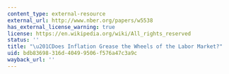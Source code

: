 ```yaml
---
content_type: external-resource
external_url: http://www.nber.org/papers/w5538
has_external_license_warning: true
license: https://en.wikipedia.org/wiki/All_rights_reserved
status: ''
title: "\u201CDoes Inflation Grease the Wheels of the Labor Market?"
uid: bdb83698-316d-4049-9506-f576a47c3a9c
wayback_url: ''
---
```

